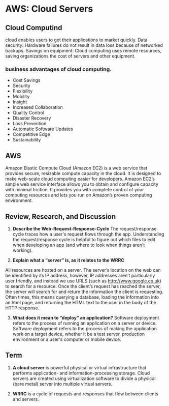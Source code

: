 # AWS: Cloud Servers

## Cloud Computind 
cloud enables users to get their applications to market quickly. Data security: Hardware failures do not result in data loss because of networked backups. Savings on equipment: Cloud computing uses remote resources, saving organizations the cost of servers and other equipment.

### business advantages of cloud computing. 
* Cost Savings
* Security
* Flexibility
* Mobility
* Insight
* Increased Collaboration
* Quality Control
* Disaster Recovery
* Loss Prevention
* Automatic Software Updates
* Competitive Edge
* Sustainability

## AWS
Amazon Elastic Compute Cloud (Amazon EC2) is a web service that provides secure, resizable compute capacity in the cloud. It is designed to make web-scale cloud computing easier for developers. Amazon EC2’s simple web service interface allows you to obtain and configure capacity with minimal friction. It provides you with complete control of your computing resources and lets you run on Amazon’s proven computing environment.


## Review, Research, and Discussion
1. **Describe the Web-Request-Response-Cycle**
The request/response cycle traces how a user's request flows through the app. Understanding the request/response cycle is helpful to figure out which files to edit when developing an app (and where to look when things aren't working).

2. **Explain what a “server” is, as it relates to the WRRC**

All resources are hosted on a server. The server’s location on the web can be identified by its IP address, however, IP addresses aren’t particularly user friendly, and instead we use URLS (such as http://www.google.co.uk) to search for a resource.
Once the client’s request has reached the server, the server will search for and return the information the client is requesting. Often times, this means querying a database, loading the information into an html page, and returning the HTML text to the user in the body of the HTTP response.

3. **What does it mean to “deploy” an application?**
Software deployment refers to the process of running an application on a server or device. Software deployment refers to the process of making the application work on a target device, whether it be a test server, production environment or a user's computer or mobile device.

## **Term**

1. **A cloud server** is powerful physical or virtual infrastructure that performs application- and information-processing storage. Cloud servers are created using virtualization software to divide a physical (bare metal) server into multiple virtual servers.

2. **WRRC**  is a cycle of requests and responses that flow between clients and servers.